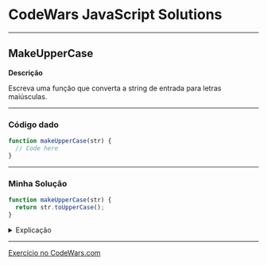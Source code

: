# CodeWars JavaScript Solutions

---

## MakeUpperCase


**Descrição**

Escreva uma função que converta a string de entrada para letras maiúsculas.

---

### Código dado

```JavaScript
function makeUpperCase(str) {
  // Code here
}
```

---
### Minha Solução

```JavaScript
function makeUpperCase(str) {
  return str.toUpperCase();
}
```

<details>
<summary>Explicação</summary>

Para converter uma string para letras maiúsculas em JavaScript, pode-se usar o método `toUpperCase()` da string. Esse método retorna uma nova string com todos os caracteres da string original convertidos para letras maiúsculas.

Na função `makeUpperCase`, a string de entrada `str` é transformada em letras maiúsculas usando o método toUpperCase(), e o resultado é retornado como uma nova string em letras maiúsculas.

</details>

---

[Exercício no CodeWars.com](https://www.codewars.com/kata/57a0556c7cb1f31ab3000ad7/train/javascript)